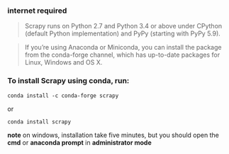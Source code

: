 ### internet required
>Scrapy runs on Python 2.7 and Python 3.4 or above under CPython (default Python implementation) and PyPy (starting with PyPy 5.9).

>If you’re using Anaconda or Miniconda, you can install the package from the conda-forge channel, which has up-to-date packages for Linux, Windows and OS X.

### To install Scrapy using conda, run:

```conda install -c conda-forge scrapy```

or

```conda install scrapy```

**note** on windows, installation take five minutes, 
but you should open the **cmd** or **anaconda prompt** in **administrator mode**
